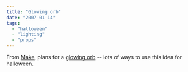 ```yaml
---
title: "Glowing orb"
date: "2007-01-14"
tags: 
  - "halloween"
  - "lighting"
  - "props"
---
```


From [Make](http://www.makezine.com/blog/archive/2007/01/picgloglobe_mak.html?CMP=OTC-0D6B48984890), plans for a [glowing orb](http://www.tearsoffire.org/twiki/bin/view/Projects/PicGloGlobe) -- lots of ways to use this idea for halloween.
